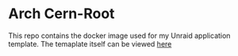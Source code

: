 # Arch Cern-Root

This repo contains the docker image used for my Unraid application template.
The temaplate itself can be viewed [here](https://github.com/BGameiro2000/unraid-ca/tree/master/root)
